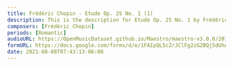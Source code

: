 ```yaml
---
title: Frédéric Chopin - Etude Op. 25 No. 1 (1)
description: This is the description for Etude Op. 25 No. 1 by Frédéric Chopin
composers: [Frédéric Chopin]
periods: [Romantic]
audioURL: https://OpenMusicDataset.github.io/Maestro/maestro-v3.0.0/2015/MIDI-Unprocessed_R1_D1-1-8_mid--AUDIO-from_mp3_07_R1_2015_wav--3.midi
formURL: https://docs.google.com/forms/d/e/1FAIpQLScZrJClFg2zG2BQj5dUhASFCnyu5GUdrBYHi9WlJtmBUk_bbA/viewform
date: 2021-08-08T07:43:13-06:00
---
```

